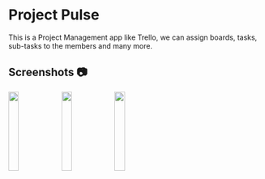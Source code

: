 # Project Pulse 
This is a Project Management app like Trello, we can assign boards, tasks, sub-tasks to the members and many more.
## Screenshots 📷
<img src="https://github.com/abhishekkr4747/Web3_Bank_DApp/assets/117996188/565fde8b-d3fe-4607-89f7-99732bc10ba7" width=20% height=20%> 

<img src="https://github.com/abhishekkr4747/Web3_Bank_DApp/assets/117996188/fd41fe0a-0f93-45e7-9c13-879c8b623c59" width=20% height=20%>

<img src="https://github.com/abhishekkr4747/Web3_Bank_DApp/assets/117996188/b30bae2a-a29c-4f0a-81ec-35f25144018a" width=20% height=20%>

